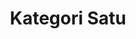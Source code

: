 ---
layout: archive-categories
title: Kategori Satu
slug: kategori-1
menu: true
submenu: false
order: 2
description: >
  Ini adalah contoh kategori satu (1)
---